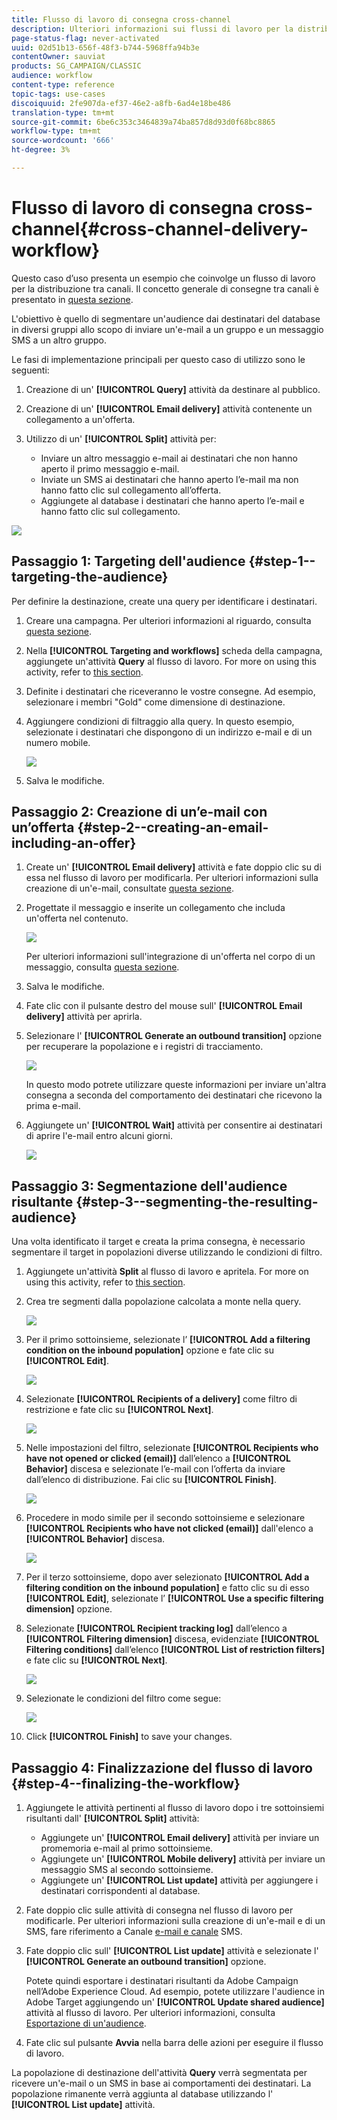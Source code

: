 ```yaml
---
title: Flusso di lavoro di consegna cross-channel
description: Ulteriori informazioni sui flussi di lavoro per la distribuzione tra canali
page-status-flag: never-activated
uuid: 02d51b13-656f-48f3-b744-5968ffa94b3e
contentOwner: sauviat
products: SG_CAMPAIGN/CLASSIC
audience: workflow
content-type: reference
topic-tags: use-cases
discoiquuid: 2fe907da-ef37-46e2-a8fb-6ad4e18be486
translation-type: tm+mt
source-git-commit: 6be6c353c3464839a74ba857d8d93d0f68bc8865
workflow-type: tm+mt
source-wordcount: '666'
ht-degree: 3%

---
```



# Flusso di lavoro di consegna cross-channel{#cross-channel-delivery-workflow}

Questo caso d’uso presenta un esempio che coinvolge un flusso di lavoro per la distribuzione tra canali. Il concetto generale di consegne tra canali è presentato in [questa sezione](../../workflow/using/cross-channel-deliveries.md).

L&#39;obiettivo è quello di segmentare un&#39;audience dai destinatari del database in diversi gruppi allo scopo di inviare un&#39;e-mail a un gruppo e un messaggio SMS a un altro gruppo.

Le fasi di implementazione principali per questo caso di utilizzo sono le seguenti:

1. Creazione di un&#39; **[!UICONTROL Query]** attività da destinare al pubblico.
1. Creazione di un&#39; **[!UICONTROL Email delivery]** attività contenente un collegamento a un&#39;offerta.
1. Utilizzo di un&#39; **[!UICONTROL Split]** attività per:

   * Inviare un altro messaggio e-mail ai destinatari che non hanno aperto il primo messaggio e-mail.
   * Inviate un SMS ai destinatari che hanno aperto l’e-mail ma non hanno fatto clic sul collegamento all’offerta.
   * Aggiungete al database i destinatari che hanno aperto l’e-mail e hanno fatto clic sul collegamento.

![](assets/wkf_cross-channel_7.png)

## Passaggio 1: Targeting dell&#39;audience {#step-1--targeting-the-audience}

Per definire la destinazione, create una query per identificare i destinatari.

1. Creare una campagna. Per ulteriori informazioni al riguardo, consulta [questa sezione](../../campaign/using/setting-up-marketing-campaigns.md#creating-a-campaign).
1. Nella **[!UICONTROL Targeting and workflows]** scheda della campagna, aggiungete un&#39;attività **Query** al flusso di lavoro. For more on using this activity, refer to [this section](../../workflow/using/query.md).
1. Definite i destinatari che riceveranno le vostre consegne. Ad esempio, selezionare i membri &quot;Gold&quot; come dimensione di destinazione.
1. Aggiungere condizioni di filtraggio alla query. In questo esempio, selezionate i destinatari che dispongono di un indirizzo e-mail e di un numero mobile.

   ![](assets/wkf_cross-channel_3.png)

1. Salva le modifiche.

## Passaggio 2: Creazione di un’e-mail con un’offerta {#step-2--creating-an-email-including-an-offer}

1. Create un&#39; **[!UICONTROL Email delivery]** attività e fate doppio clic su di essa nel flusso di lavoro per modificarla. Per ulteriori informazioni sulla creazione di un&#39;e-mail, consultate [questa sezione](../../delivery/using/about-email-channel.md).
1. Progettate il messaggio e inserite un collegamento che includa un&#39;offerta nel contenuto.

   ![](assets/wkf_cross-channel_1.png)

   Per ulteriori informazioni sull&#39;integrazione di un&#39;offerta nel corpo di un messaggio, consulta [questa sezione](../../interaction/using/integrating-an-offer-via-the-wizard.md#delivering-with-a-call-to-the-offer-engine).

1. Salva le modifiche.
1. Fate clic con il pulsante destro del mouse sull&#39; **[!UICONTROL Email delivery]** attività per aprirla.
1. Selezionare l&#39; **[!UICONTROL Generate an outbound transition]** opzione per recuperare la popolazione e i registri di tracciamento.

   ![](assets/wkf_cross-channel_2.png)

   In questo modo potrete utilizzare queste informazioni per inviare un&#39;altra consegna a seconda del comportamento dei destinatari che ricevono la prima e-mail.

1. Aggiungete un&#39; **[!UICONTROL Wait]** attività per consentire ai destinatari di aprire l&#39;e-mail entro alcuni giorni.

   ![](assets/wkf_cross-channel_4.png)

## Passaggio 3: Segmentazione dell&#39;audience risultante {#step-3--segmenting-the-resulting-audience}

Una volta identificato il target e creata la prima consegna, è necessario segmentare il target in popolazioni diverse utilizzando le condizioni di filtro.

1. Aggiungete un&#39;attività **Split** al flusso di lavoro e apritela. For more on using this activity, refer to [this section](../../workflow/using/split.md).
1. Crea tre segmenti dalla popolazione calcolata a monte nella query.

   ![](assets/wkf_cross-channel_6.png)

1. Per il primo sottoinsieme, selezionate l’ **[!UICONTROL Add a filtering condition on the inbound population]** opzione e fate clic su **[!UICONTROL Edit]**.

   ![](assets/wkf_cross-channel_8.png)

1. Selezionate **[!UICONTROL Recipients of a delivery]** come filtro di restrizione e fate clic su **[!UICONTROL Next]**.

   ![](assets/wkf_cross-channel_9.png)

1. Nelle impostazioni del filtro, selezionate **[!UICONTROL Recipients who have not opened or clicked (email)]** dall’elenco a **[!UICONTROL Behavior]** discesa e selezionate l’e-mail con l’offerta da inviare dall’elenco di distribuzione. Fai clic su **[!UICONTROL Finish]**.

   ![](assets/wkf_cross-channel_10.png)

1. Procedere in modo simile per il secondo sottoinsieme e selezionare **[!UICONTROL Recipients who have not clicked (email)]** dall&#39;elenco a **[!UICONTROL Behavior]** discesa.

   ![](assets/wkf_cross-channel_11.png)

1. Per il terzo sottoinsieme, dopo aver selezionato **[!UICONTROL Add a filtering condition on the inbound population]** e fatto clic su di esso **[!UICONTROL Edit]**, selezionate l’ **[!UICONTROL Use a specific filtering dimension]** opzione.
1. Selezionate **[!UICONTROL Recipient tracking log]** dall’elenco a **[!UICONTROL Filtering dimension]** discesa, evidenziate **[!UICONTROL Filtering conditions]** dall’elenco **[!UICONTROL List of restriction filters]** e fate clic su **[!UICONTROL Next]**.

   ![](assets/wkf_cross-channel_12.png)

1. Selezionate le condizioni del filtro come segue:

   ![](assets/wkf_cross-channel_13.png)

1. Click **[!UICONTROL Finish]** to save your changes.

## Passaggio 4: Finalizzazione del flusso di lavoro {#step-4--finalizing-the-workflow}

1. Aggiungete le attività pertinenti al flusso di lavoro dopo i tre sottoinsiemi risultanti dall&#39; **[!UICONTROL Split]** attività:

   * Aggiungete un&#39; **[!UICONTROL Email delivery]** attività per inviare un promemoria e-mail al primo sottoinsieme.
   * Aggiungete un&#39; **[!UICONTROL Mobile delivery]** attività per inviare un messaggio SMS al secondo sottoinsieme.
   * Aggiungete un&#39; **[!UICONTROL List update]** attività per aggiungere i destinatari corrispondenti al database.

1. Fate doppio clic sulle attività di consegna nel flusso di lavoro per modificarle. Per ulteriori informazioni sulla creazione di un&#39;e-mail e di un SMS, fare riferimento a Canale [e-mail e canale](../../delivery/using/about-email-channel.md) [](../../delivery/using/sms-channel.md)SMS.
1. Fate doppio clic sull&#39; **[!UICONTROL List update]** attività e selezionate l&#39; **[!UICONTROL Generate an outbound transition]** opzione.

   Potete quindi esportare i destinatari risultanti da  Adobe Campaign nell’Adobe Experience Cloud. Ad esempio, potete utilizzare l&#39;audience in  Adobe Target aggiungendo un&#39; **[!UICONTROL Update shared audience]** attività al flusso di lavoro. Per ulteriori informazioni, consulta [Esportazione di un&#39;audience](../../integrations/using/importing-and-exporting-audiences.md#exporting-an-audience).

1. Fate clic sul pulsante **Avvia** nella barra delle azioni per eseguire il flusso di lavoro.

La popolazione di destinazione dell&#39;attività **Query** verrà segmentata per ricevere un&#39;e-mail o un SMS in base ai comportamenti dei destinatari. La popolazione rimanente verrà aggiunta al database utilizzando l&#39; **[!UICONTROL List update]** attività.
